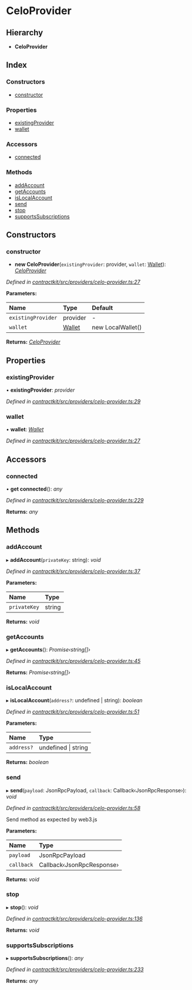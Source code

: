 # CeloProvider

## Hierarchy

* **CeloProvider**

## Index

### Constructors

* [constructor](../classes/_providers_celo_provider_.celoprovider.md#constructor)

### Properties

* [existingProvider](../classes/_providers_celo_provider_.celoprovider.md#existingprovider)
* [wallet](../classes/_providers_celo_provider_.celoprovider.md#wallet)

### Accessors

* [connected](../classes/_providers_celo_provider_.celoprovider.md#connected)

### Methods

* [addAccount](../classes/_providers_celo_provider_.celoprovider.md#addaccount)
* [getAccounts](../classes/_providers_celo_provider_.celoprovider.md#getaccounts)
* [isLocalAccount](../classes/_providers_celo_provider_.celoprovider.md#islocalaccount)
* [send](../classes/_providers_celo_provider_.celoprovider.md#send)
* [stop](../classes/_providers_celo_provider_.celoprovider.md#stop)
* [supportsSubscriptions](../classes/_providers_celo_provider_.celoprovider.md#supportssubscriptions)

## Constructors

### constructor

+ **new CeloProvider**\(`existingProvider`: provider, `wallet`: [Wallet](../interfaces/_wallets_wallet_.wallet.md)\): [_CeloProvider_](../classes/_providers_celo_provider_.celoprovider.md)

_Defined in_ [_contractkit/src/providers/celo-provider.ts:27_](https://github.com/celo-org/celo-monorepo/blob/master/packages/contractkit/src/providers/celo-provider.ts#L27)

**Parameters:**

| Name | Type | Default |
| :--- | :--- | :--- |
| `existingProvider` | provider | - |
| `wallet` | [Wallet](../interfaces/_wallets_wallet_.wallet.md) | new LocalWallet\(\) |

**Returns:** [_CeloProvider_](../classes/_providers_celo_provider_.celoprovider.md)

## Properties

### existingProvider

• **existingProvider**: _provider_

_Defined in_ [_contractkit/src/providers/celo-provider.ts:29_](https://github.com/celo-org/celo-monorepo/blob/master/packages/contractkit/src/providers/celo-provider.ts#L29)

### wallet

• **wallet**: [_Wallet_](../interfaces/_wallets_wallet_.wallet.md)

_Defined in_ [_contractkit/src/providers/celo-provider.ts:27_](https://github.com/celo-org/celo-monorepo/blob/master/packages/contractkit/src/providers/celo-provider.ts#L27)

## Accessors

### connected

• **get connected**\(\): _any_

_Defined in_ [_contractkit/src/providers/celo-provider.ts:229_](https://github.com/celo-org/celo-monorepo/blob/master/packages/contractkit/src/providers/celo-provider.ts#L229)

**Returns:** _any_

## Methods

### addAccount

▸ **addAccount**\(`privateKey`: string\): _void_

_Defined in_ [_contractkit/src/providers/celo-provider.ts:37_](https://github.com/celo-org/celo-monorepo/blob/master/packages/contractkit/src/providers/celo-provider.ts#L37)

**Parameters:**

| Name | Type |
| :--- | :--- |
| `privateKey` | string |

**Returns:** _void_

### getAccounts

▸ **getAccounts**\(\): _Promise‹string\[\]›_

_Defined in_ [_contractkit/src/providers/celo-provider.ts:45_](https://github.com/celo-org/celo-monorepo/blob/master/packages/contractkit/src/providers/celo-provider.ts#L45)

**Returns:** _Promise‹string\[\]›_

### isLocalAccount

▸ **isLocalAccount**\(`address?`: undefined \| string\): _boolean_

_Defined in_ [_contractkit/src/providers/celo-provider.ts:51_](https://github.com/celo-org/celo-monorepo/blob/master/packages/contractkit/src/providers/celo-provider.ts#L51)

**Parameters:**

| Name | Type |
| :--- | :--- |
| `address?` | undefined \| string |

**Returns:** _boolean_

### send

▸ **send**\(`payload`: JsonRpcPayload, `callback`: Callback‹JsonRpcResponse›\): _void_

_Defined in_ [_contractkit/src/providers/celo-provider.ts:58_](https://github.com/celo-org/celo-monorepo/blob/master/packages/contractkit/src/providers/celo-provider.ts#L58)

Send method as expected by web3.js

**Parameters:**

| Name | Type |
| :--- | :--- |
| `payload` | JsonRpcPayload |
| `callback` | Callback‹JsonRpcResponse› |

**Returns:** _void_

### stop

▸ **stop**\(\): _void_

_Defined in_ [_contractkit/src/providers/celo-provider.ts:136_](https://github.com/celo-org/celo-monorepo/blob/master/packages/contractkit/src/providers/celo-provider.ts#L136)

**Returns:** _void_

### supportsSubscriptions

▸ **supportsSubscriptions**\(\): _any_

_Defined in_ [_contractkit/src/providers/celo-provider.ts:233_](https://github.com/celo-org/celo-monorepo/blob/master/packages/contractkit/src/providers/celo-provider.ts#L233)

**Returns:** _any_


